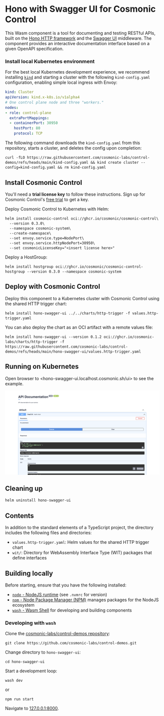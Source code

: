 # Hono with Swagger UI for Cosmonic Control

This Wasm component is a tool for documenting and testing RESTful APIs, built on the [Hono HTTP framework](https://hono.dev/docs/) and the [Swagger UI](https://swagger.io/docs/open-source-tools/swagger-ui/usage/installation/) middleware. The component provides an interactive documentation interface based on a given OpenAPI specification. 

### Install local Kubernetes environment

For the best local Kubernetes development experience, we recommend installing [`kind`](https://kind.sigs.k8s.io/) and starting a cluster with the following `kind-config.yaml` configuration, enabling simple local ingress with Envoy:

```yaml
kind: Cluster
apiVersion: kind.x-k8s.io/v1alpha4
# One control plane node and three "workers."
nodes:
- role: control-plane
  extraPortMappings:
  - containerPort: 30950
    hostPort: 80
    protocol: TCP
```

The following command downloads the `kind-config.yaml` from this repository, starts a cluster, and deletes the config upon completion:

```shell
curl -fLO https://raw.githubusercontent.com/cosmonic-labs/control-demos/refs/heads/main/kind-config.yaml && kind create cluster --config=kind-config.yaml && rm kind-config.yaml
```

## Install Cosmonic Control

You'll need a **trial license key** to follow these instructions. Sign up for Cosmonic Control's [free trial](https://cosmonic.com/trial) to get a key.

Deploy Cosmonic Control to Kubernetes with Helm:

```shell
helm install cosmonic-control oci://ghcr.io/cosmonic/cosmonic-control\
  --version 0.3.0\
  --namespace cosmonic-system\
  --create-namespace\
  --set envoy.service.type=NodePort\
  --set envoy.service.httpNodePort=30950\
  --set cosmonicLicenseKey="<insert license here>"
```

Deploy a HostGroup:

```shell
helm install hostgroup oci://ghcr.io/cosmonic/cosmonic-control-hostgroup --version 0.3.0 --namespace cosmonic-system
```

## Deploy with Cosmonic Control

Deploy this component to a Kubernetes cluster with Cosmonic Control using the shared HTTP trigger chart:

```shell
helm install hono-swagger-ui ../../charts/http-trigger -f values.http-trigger.yaml
```

You can also deploy the chart as an OCI artifact with a remote values file:

```shell
helm install hono-swagger-ui --version 0.1.2 oci://ghcr.io/cosmonic-labs/charts/http-trigger -f https://raw.githubusercontent.com/cosmonic-labs/control-demos/refs/heads/main/hono-swagger-ui/values.http-trigger.yaml
```

## Running on Kubernetes

Open browser to <hono-swagger-ui.localhost.cosmonic.sh/ui> to see the example.

![screenshot](./images/screenshot.png)

## Cleaning up

```bash
helm uninstall hono-swagger-ui
```
## Contents

In addition to the standard elements of a TypeScript project, the directory includes the following files and directories:

- `values.http-trigger.yaml`: Helm values for the shared HTTP trigger chart
- `wit/`: Directory for WebAssembly Interface Type (WIT) packages that define interfaces

## Building locally

Before starting, ensure that you have the following installed:

- [`node` - NodeJS runtime](https://nodejs.org) (see `.nvmrc` for version)
- [`npm` - Node Package Manager (NPM)](https://github.com/npm/cli) manages packages for the NodeJS ecosystem
- [`wash` - Wasm Shell](https://github.com/wasmCloud/wash) for developing and building components

### Developing with `wash`

Clone the [cosmonic-labs/control-demos repository](https://github.com/cosmonic-labs/control-demos): 

```shell
git clone https://github.com/cosmonic-labs/control-demos.git
```

Change directory to `hono-swagger-ui`:

```shell
cd hono-swagger-ui
```

Start a development loop:

```shell
wash dev
```

or

```shell
npm run start
```

Navigate to [127.0.0.1:8000](http://127.0.0.1:8000).